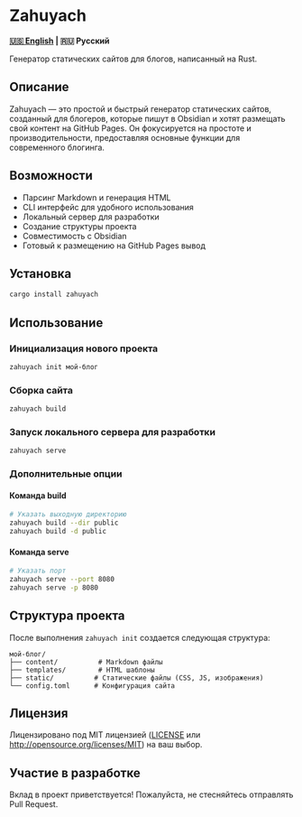 # Zahuyach

**[🇺🇸 English](README.md) | 🇷🇺 Русский**

Генератор статических сайтов для блогов, написанный на Rust.

## Описание

Zahuyach — это простой и быстрый генератор статических сайтов, созданный для блогеров, которые пишут в Obsidian и хотят размещать свой контент на GitHub Pages. Он фокусируется на простоте и производительности, предоставляя основные функции для современного блогинга.

## Возможности

- Парсинг Markdown и генерация HTML
- CLI интерфейс для удобного использования
- Локальный сервер для разработки
- Создание структуры проекта
- Совместимость с Obsidian
- Готовый к размещению на GitHub Pages вывод

## Установка

```bash
cargo install zahuyach
```

## Использование

### Инициализация нового проекта
```bash
zahuyach init мой-блог
```

### Сборка сайта
```bash
zahuyach build
```

### Запуск локального сервера для разработки
```bash
zahuyach serve
```

### Дополнительные опции

#### Команда build
```bash
# Указать выходную директорию
zahuyach build --dir public
zahuyach build -d public
```

#### Команда serve
```bash
# Указать порт
zahuyach serve --port 8080
zahuyach serve -p 8080
```

## Структура проекта

После выполнения `zahuyach init` создается следующая структура:

```
мой-блог/
├── content/          # Markdown файлы
├── templates/        # HTML шаблоны
├── static/          # Статические файлы (CSS, JS, изображения)
└── config.toml      # Конфигурация сайта
```

## Лицензия

Лицензировано под MIT лицензией ([LICENSE](LICENSE) или http://opensource.org/licenses/MIT) на ваш выбор.

## Участие в разработке

Вклад в проект приветствуется! Пожалуйста, не стесняйтесь отправлять Pull Request.
